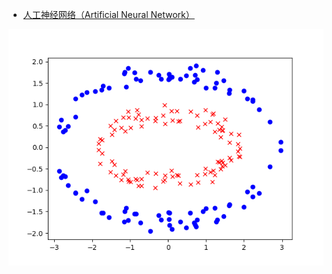 - [人工神经网络（Artificial Neural Network）](http://www.wuyueqiu.top/2018/11/18/neural-network/)

![](https://github.com/hf136/models/raw/master/docs/images/ann_res.png)